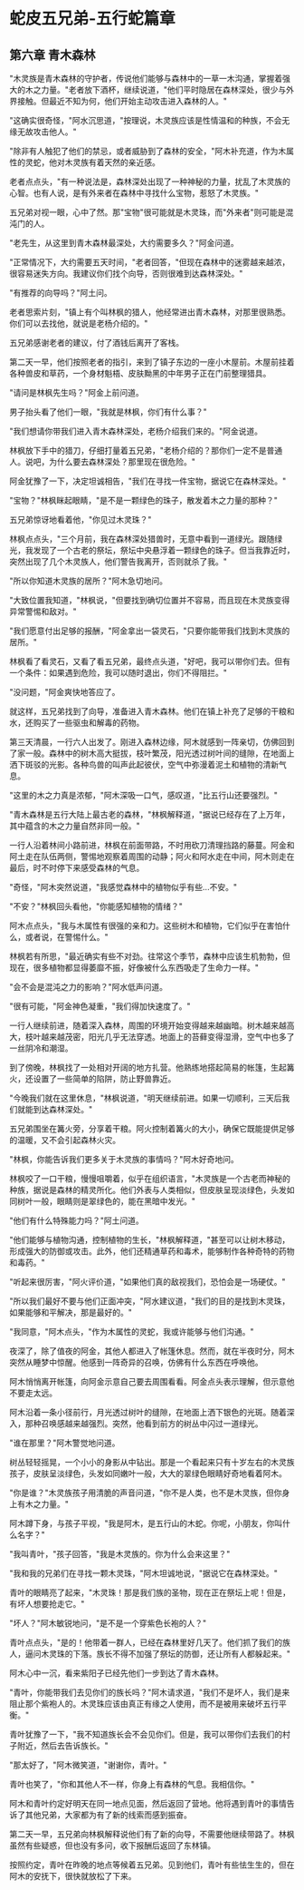 # 蛇皮五兄弟-五行蛇篇章

## 第六章 青木森林

"木灵族是青木森林的守护者，传说他们能够与森林中的一草一木沟通，掌握着强大的木之力量。"老者放下酒杯，继续说道，"他们平时隐居在森林深处，很少与外界接触。但最近不知为何，他们开始主动攻击进入森林的人。"

"这确实很奇怪，"阿水沉思道，"按理说，木灵族应该是性情温和的种族，不会无缘无故攻击他人。"

"除非有人触犯了他们的禁忌，或者威胁到了森林的安全，"阿木补充道，作为木属性的灵蛇，他对木灵族有着天然的亲近感。

老者点点头，"有一种说法是，森林深处出现了一种神秘的力量，扰乱了木灵族的心智。也有人说，是有外来者在森林中寻找什么宝物，惹怒了木灵族。"

五兄弟对视一眼，心中了然。那"宝物"很可能就是木灵珠，而"外来者"则可能是混沌门的人。

"老先生，从这里到青木森林最深处，大约需要多久？"阿金问道。

"正常情况下，大约需要五天时间，"老者回答，"但现在森林中的迷雾越来越浓，很容易迷失方向。我建议你们找个向导，否则很难到达森林深处。"

"有推荐的向导吗？"阿土问。

老者思索片刻，"镇上有个叫林枫的猎人，他经常进出青木森林，对那里很熟悉。你们可以去找他，就说是老杨介绍的。"

五兄弟感谢老者的建议，付了酒钱后离开了客栈。

第二天一早，他们按照老者的指引，来到了镇子东边的一座小木屋前。木屋前挂着各种兽皮和草药，一个身材魁梧、皮肤黝黑的中年男子正在门前整理猎具。

"请问是林枫先生吗？"阿金上前问道。

男子抬头看了他们一眼，"我就是林枫，你们有什么事？"

"我们想请你带我们进入青木森林深处，老杨介绍我们来的。"阿金说道。

林枫放下手中的猎刀，仔细打量着五兄弟，"老杨介绍的？那你们一定不是普通人。说吧，为什么要去森林深处？那里现在很危险。"

阿金犹豫了一下，决定坦诚相告，"我们在寻找一件宝物，据说它在森林深处。"

"宝物？"林枫眯起眼睛，"是不是一颗绿色的珠子，散发着木之力量的那种？"

五兄弟惊讶地看着他，"你见过木灵珠？"

林枫点点头，"三个月前，我在森林深处猎兽时，无意中看到一道绿光。跟随绿光，我发现了一个古老的祭坛，祭坛中央悬浮着一颗绿色的珠子。但当我靠近时，突然出现了几个木灵族人，他们警告我离开，否则就杀了我。"

"所以你知道木灵族的居所？"阿木急切地问。

"大致位置我知道，"林枫说，"但要找到确切位置并不容易，而且现在木灵族变得异常警惕和敌对。"

"我们愿意付出足够的报酬，"阿金拿出一袋灵石，"只要你能带我们找到木灵族的居所。"

林枫看了看灵石，又看了看五兄弟，最终点头道，"好吧，我可以带你们去。但有一个条件：如果遇到危险，我可以随时退出，你们不得阻拦。"

"没问题，"阿金爽快地答应了。

就这样，五兄弟找到了向导，准备进入青木森林。他们在镇上补充了足够的干粮和水，还购买了一些驱虫和解毒的药物。

第三天清晨，一行六人出发了。刚进入森林边缘，阿木就感到一阵亲切，仿佛回到了家一般。森林中的树木高大挺拔，枝叶繁茂，阳光透过树叶间的缝隙，在地面上洒下斑驳的光影。各种鸟兽的叫声此起彼伏，空气中弥漫着泥土和植物的清新气息。

"这里的木之力真是浓郁，"阿木深吸一口气，感叹道，"比五行山还要强烈。"

"青木森林是五行大陆上最古老的森林，"林枫解释道，"据说已经存在了上万年，其中蕴含的木之力量自然非同一般。"

一行人沿着林间小路前进，林枫在前面带路，不时用砍刀清理挡路的藤蔓。阿金和阿土走在队伍两侧，警惕地观察着周围的动静；阿火和阿水走在中间，阿木则走在最后，时不时停下来感受森林的气息。

"奇怪，"阿木突然说道，"我感觉森林中的植物似乎有些...不安。"

"不安？"林枫回头看他，"你能感知植物的情绪？"

阿木点点头，"我与木属性有很强的亲和力。这些树木和植物，它们似乎在害怕什么，或者说，在警惕什么。"

林枫若有所思，"最近确实有些不对劲。往常这个季节，森林中应该生机勃勃，但现在，很多植物都显得萎靡不振，好像被什么东西吸走了生命力一样。"

"会不会是混沌之力的影响？"阿水低声问道。

"很有可能，"阿金神色凝重，"我们得加快速度了。"

一行人继续前进，随着深入森林，周围的环境开始变得越来越幽暗。树木越来越高大，枝叶越来越茂密，阳光几乎无法穿透。地面上的苔藓变得湿滑，空气中也多了一丝阴冷和潮湿。

到了傍晚，林枫找了一处相对开阔的地方扎营。他熟练地搭起简易的帐篷，生起篝火，还设置了一些简单的陷阱，防止野兽靠近。

"今晚我们就在这里休息，"林枫说道，"明天继续前进。如果一切顺利，三天后我们就能到达森林深处。"

五兄弟围坐在篝火旁，分享着干粮。阿火控制着篝火的大小，确保它既能提供足够的温暖，又不会引起森林火灾。

"林枫，你能告诉我们更多关于木灵族的事情吗？"阿木好奇地问。

林枫咬了一口干粮，慢慢咀嚼着，似乎在组织语言，"木灵族是一个古老而神秘的种族，据说是森林的精灵所化。他们外表与人类相似，但皮肤呈现淡绿色，头发如同树叶一般，眼睛则是翠绿色的，能在黑暗中发光。"

"他们有什么特殊能力吗？"阿土问道。

"他们能够与植物沟通，控制植物的生长，"林枫解释道，"甚至可以让树木移动，形成强大的防御或攻击。此外，他们还精通草药和毒术，能够制作各种奇特的药物和毒药。"

"听起来很厉害，"阿火评价道，"如果他们真的敌视我们，恐怕会是一场硬仗。"

"所以我们最好不要与他们正面冲突，"阿水建议道，"我们的目的是找到木灵珠，如果能够和平解决，那是最好的。"

"我同意，"阿木点头，"作为木属性的灵蛇，我或许能够与他们沟通。"

夜深了，除了值夜的阿金，其他人都进入了帐篷休息。然而，就在半夜时分，阿木突然从睡梦中惊醒。他感到一阵奇异的召唤，仿佛有什么东西在呼唤他。

阿木悄悄离开帐篷，向阿金示意自己要去周围看看。阿金点头表示理解，但示意他不要走太远。

阿木沿着一条小径前行，月光透过树叶的缝隙，在地面上洒下银色的光斑。随着深入，那种召唤感越来越强烈。突然，他看到前方的树丛中闪过一道绿光。

"谁在那里？"阿木警觉地问道。

树丛轻轻摇晃，一个小小的身影从中钻出。那是一个看起来只有十岁左右的木灵族孩子，皮肤呈淡绿色，头发如同嫩叶一般，大大的翠绿色眼睛好奇地看着阿木。

"你是谁？"木灵族孩子用清脆的声音问道，"你不是人类，也不是木灵族，但你身上有木之力量。"

阿木蹲下身，与孩子平视，"我是阿木，是五行山的木蛇。你呢，小朋友，你叫什么名字？"

"我叫青叶，"孩子回答，"我是木灵族的。你为什么会来这里？"

"我和我的兄弟们在寻找一颗木灵珠，"阿木坦诚地说，"据说它在森林深处。"

青叶的眼睛亮了起来，"木灵珠！那是我们族的圣物，现在正在祭坛上呢！但是，有坏人想要抢走它。"

"坏人？"阿木敏锐地问，"是不是一个穿紫色长袍的人？"

青叶点点头，"是的！他带着一群人，已经在森林里好几天了。他们抓了我们的族人，逼问木灵珠的下落。族长不得不加强了祭坛的防御，还让所有人都躲起来。"

阿木心中一沉，看来紫阳子已经先他们一步到达了青木森林。

"青叶，你能带我们去见你们的族长吗？"阿木请求道，"我们不是坏人，我们是来阻止那个紫袍人的。木灵珠应该由真正有缘之人使用，而不是被用来破坏五行平衡。"

青叶犹豫了一下，"我不知道族长会不会见你们。但是，我可以带你们去我们的村子附近，然后去告诉族长。"

"那太好了，"阿木微笑道，"谢谢你，青叶。"

青叶也笑了，"你和其他人不一样，你身上有森林的气息。我相信你。"

阿木和青叶约定好明天在同一地点见面，然后返回了营地。他将遇到青叶的事情告诉了其他兄弟，大家都为有了新的线索而感到振奋。

第二天一早，五兄弟向林枫解释说他们有了新的向导，不需要他继续带路了。林枫虽然有些疑惑，但也没有多问，收下报酬后返回了东林镇。

按照约定，青叶在昨晚的地点等候着五兄弟。见到他们，青叶有些怯生生的，但在阿木的安抚下，很快就放松了下来。
